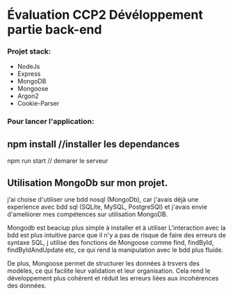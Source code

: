   <h1>Évaluation CCP2 Dévéloppement partie back-end</h1>

<h3>Projet stack:</h3>
<ul>
  <li>NodeJs</li>
  <li>Express</li>
  <li>MongoDB</li>
  <li>Mongoose</li>
  <li>Argon2</li>
  <li>Cookie-Parser</li>
</ul>

<h3>Pour lancer l'application:</h3>

npm install //installer les dependances
-------------------------------------
npm run start // demarer le serveur


<h2>Utilisation MongoDb sur mon projet.</h2>

j'ai choise d'utiliser une bdd nosql (MongoDb), car j'avais déjà une experience avec bdd sql (SQLite, MySQL, PostgreSQl) et j'avais envie d'ameliiorer mes compétences sur utilisation MongoDB.

Mongodb est beaciup plus simple à installer et à utiliser L'interaction avec la bdd est plus intuitive parce que il n'y a pas de risque de faire des erreurs de syntaxe SQL, j utilise des fonctions de Mongoose comme find, findById, findByIdAndUpdate etc, 
ce qui rend la manipulation avec le bdd plus fluide.

De plus, Mongoose permet de structurer les données à trsvers des modèles, ce qui facilite  leur validation et leur organisation. Cela rend le développement plus cohérent et réduit les erreurs liées aux incohérences des données.
